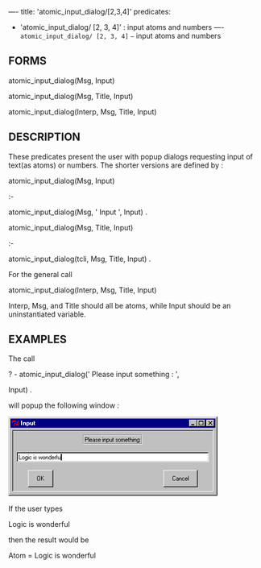 —-
title: 'atomic_input_dialog/[2,3,4]'
predicates:
 - 'atomic_input_dialog/ [2, 3, 4]' : input atoms and numbers
—-
`atomic_input_dialog/ [2, 3, 4]` `—` input atoms and numbers


## FORMS

atomic_input_dialog(Msg, Input)

atomic_input_dialog(Msg, Title, Input)

atomic_input_dialog(Interp, Msg, Title, Input)


## DESCRIPTION

These predicates present the user with popup dialogs requesting input of text(as atoms) or numbers. The shorter versions are defined by :

atomic_input_dialog(Msg, Input)

:-

atomic_input_dialog(Msg, ' Input ', Input) .

atomic_input_dialog(Msg, Title, Input)

:-

atomic_input_dialog(tcli, Msg, Title, Input) .

For the general call

atomic_input_dialog(Interp, Msg, Title, Input)

Interp, Msg, and Title should all be atoms, while Input should be an uninstantiated variable.


## EXAMPLES

The call

? - atomic_input_dialog(' Please input something : ',

Input) .

will popup the following window :

![](images/atomic_input.gif)

If the user types

Logic is wonderful

then the result would be

Atom = Logic is wonderful

